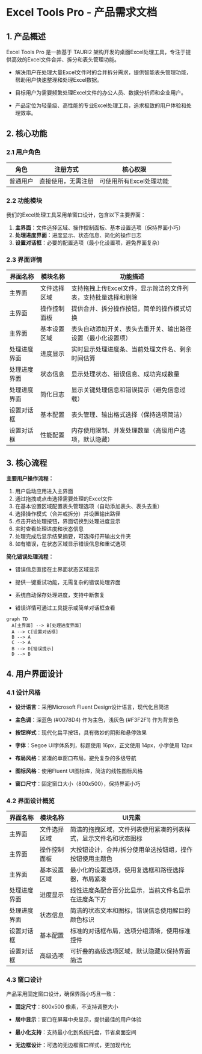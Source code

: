 # Excel Tools Pro - 产品需求文档

## 1. 产品概述

Excel Tools Pro 是一款基于 TAURI2 架构开发的桌面Excel处理工具，专注于提供高效的Excel文件合并、拆分和表头管理功能。

* 解决用户在处理大量Excel文件时的合并拆分需求，提供智能表头管理功能，帮助用户快速整理和处理Excel数据。

* 目标用户为需要频繁处理Excel文件的办公人员、数据分析师和企业用户。

* 产品定位为轻量级、高性能的专业Excel处理工具，追求极致的用户体验和处理效率。

## 2. 核心功能

### 2.1 用户角色

| 角色   | 注册方式      | 核心权限           |
| ---- | --------- | -------------- |
| 普通用户 | 直接使用，无需注册 | 可使用所有Excel处理功能 |

### 2.2 功能模块

我们的Excel处理工具采用单窗口设计，包含以下主要界面：

1. **主界面**：文件选择区域、操作控制面板、基本设置选项（保持界面小巧）
2. **处理进度界面**：进度显示、状态信息、简化的操作日志
3. **设置对话框**：必要的配置选项（最小化设置项，避免界面复杂）

### 2.3 界面详情

| 界面名称   | 模块名称   | 功能描述                              |
| ------ | ------ | --------------------------------- |
| 主界面    | 文件选择区域 | 支持拖拽上传Excel文件，显示简洁的文件列表，支持批量选择和删除 |
| 主界面    | 操作控制面板 | 提供合并、拆分操作按钮，简单的操作模式切换             |
| 主界面    | 基本设置区域 | 表头自动添加开关、表头去重开关、输出路径设置（最小化设置项）    |
| 处理进度界面 | 进度显示   | 实时显示处理进度条、当前处理文件名、剩余时间估算          |
| 处理进度界面 | 状态信息   | 显示处理状态、错误信息、成功完成数量                |
| 处理进度界面 | 简化日志   | 显示关键处理信息和错误提示（避免信息过载）             |
| 设置对话框  | 基本配置   | 表头管理、输出格式选择（保持选项简洁）               |
| 设置对话框  | 性能配置   | 内存使用限制、并发处理数量（高级用户选项，默认隐藏）        |

## 3. 核心流程

**主要用户操作流程：**

1. 用户启动应用进入主界面
2. 通过拖拽或点击选择需要处理的Excel文件
3. 在基本设置区域配置表头管理选项（自动添加表头、表头去重）
4. 选择操作模式（合并或拆分）并设置输出路径
5. 点击开始处理按钮，界面切换到处理进度显示
6. 实时查看处理进度和状态信息
7. 处理完成后显示结果摘要，可选择打开输出文件夹
8. 如有错误，在状态区域显示错误信息和重试选项

**简化错误处理流程：**

* 错误信息直接在主界面状态区域显示

* 提供一键重试功能，无需复杂的错误处理界面

* 系统自动保存处理进度，支持中断恢复

* 错误详情可通过工具提示或简单对话框查看

```mermaid
graph TD
  A[主界面] --> B[处理进度界面]
  A --> C[设置对话框]
  B --> A
  C --> A
  B --> D[错误提示]
  D --> B
```

## 4. 用户界面设计

### 4.1 设计风格

* **设计语言**：采用Microsoft Fluent Design设计语言，现代化且简洁

* **主色调**：深蓝色 (#0078D4) 作为主色，浅灰色 (#F3F2F1) 作为背景色

* **按钮样式**：现代化扁平按钮，具有微妙的阴影和悬停效果

* **字体**：Segoe UI字体系列，标题使用 16px，正文使用 14px，小字使用 12px

* **布局风格**：紧凑的单窗口布局，避免复杂的多级导航

* **图标风格**：使用Fluent UI图标库，简洁的线性图标风格

* **窗口尺寸**：固定窗口大小（800x500），保持界面小巧

### 4.2 界面设计概览

| 界面名称   | 模块名称   | UI元素                             |
| ------ | ------ | -------------------------------- |
| 主界面    | 文件选择区域 | 简洁的拖拽区域，文件列表使用紧凑的列表样式，显示文件名和状态图标 |
| 主界面    | 操作控制面板 | 大按钮设计，合并/拆分使用单选按钮组，操作按钮使用主题色     |
| 主界面    | 基本设置区域 | 最小化的设置选项，使用复选框和路径选择器，布局紧凑        |
| 处理进度界面 | 进度显示   | 线性进度条配合百分比显示，当前文件名显示在进度条下方       |
| 处理进度界面 | 状态信息   | 简洁的状态文本和图标，错误信息使用醒目的颜色标识         |
| 设置对话框  | 基本配置   | 标准的对话框布局，选项分组清晰，使用标准控件           |
| 设置对话框  | 高级选项   | 可折叠的高级选项区域，默认隐藏以保持界面简洁           |

### 4.3 窗口设计

产品采用固定窗口设计，确保界面小巧且一致：

* **固定尺寸**：800x500 像素，不支持调整大小

* **居中显示**：窗口在屏幕中央显示，提供最佳的用户体验

* **最小化支持**：支持最小化到系统托盘，节省桌面空间

* **无边框设计**：可选的无边框窗口样式，更加现代化

